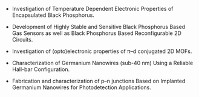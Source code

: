 * Investigation of Temperature Dependent Electronic Properties of Encapsulated Black Phosphorus.

* Development of Highly Stable and Sensitive Black Phosphorus Based Gas Sensors as well as Black Phosphorus Based Reconfigurable 2D Circuits.

* Investigation of (opto)electronic properties of π–d conjugated 2D MOFs.

* Characterization of Germanium Nanowires (sub-40 nm) Using a Reliable Hall-bar Configuration.

* Fabrication and characterization of p–n junctions Based on Implanted Germanium Nanowires for Photodetection Applications.